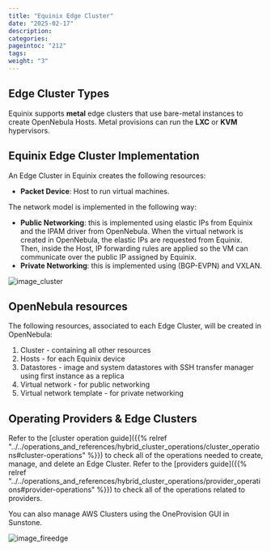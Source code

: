 ```yaml
---
title: "Equinix Edge Cluster"
date: "2025-02-17"
description:
categories:
pageintoc: "212"
tags:
weight: "3"
---
```


<a id="equinix-cluster"></a>

<!--# Equinix Edge Cluster -->

## Edge Cluster Types

Equinix supports **metal** edge clusters that use bare-metal instances to create OpenNebula Hosts. Metal provisions can run the **LXC** or **KVM** hypervisors.

## Equinix Edge Cluster Implementation

An Edge Cluster in Equinix creates the following resources:

* **Packet Device**: Host to run virtual machines.

The network model is implemented in the following way:

* **Public Networking**: this is implemented using elastic IPs from Equinix and the IPAM driver from OpenNebula. When the virtual network is created in OpenNebula, the elastic IPs are requested from Equinix. Then, inside the Host, IP forwarding rules are applied so the VM can communicate over the public IP assigned by Equinix.
* **Private Networking**: this is implemented using (BGP-EVPN) and VXLAN.

![image_cluster](/images/equinix_deployment.png)

## OpenNebula resources

The following resources, associated to each Edge Cluster, will be created in OpenNebula:

1. Cluster - containing all other resources
2. Hosts - for each Equinix device
3. Datastores - image and system datastores with SSH transfer manager using first instance as a replica
4. Virtual network - for public networking
5. Virtual network template - for private networking

## Operating Providers & Edge Clusters

Refer to the [cluster operation guide]({{% relref "../../operations_and_references/hybrid_cluster_operations/cluster_operations#cluster-operations" %}}) to check all of the operations needed to create, manage, and delete an Edge Cluster. Refer to the [providers guide]({{% relref "../../operations_and_references/hybrid_cluster_operations/provider_operations#provider-operations" %}}) to check all of the operations related to providers.

You can also manage AWS Clusters using the OneProvision GUI in Sunstone.

![image_fireedge](/images/oneprovision_fireedge.png)
